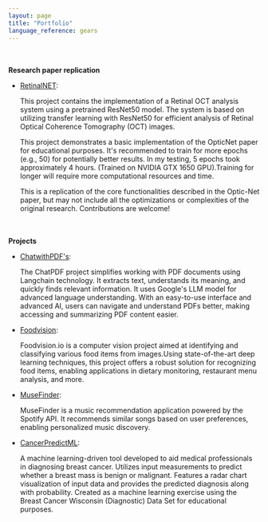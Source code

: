 ```yaml
---
layout: page
title: "Portfolio"
language_reference: gears
---
```


#### Research paper replication
 
-   [RetinalNET](https://github.com/sreedeepEK/RetinalNET):

  

    This project contains the implementation of a Retinal OCT analysis system using a pretrained ResNet50 model. The system is based on utilizing transfer learning 
    with ResNet50 for efficient analysis of Retinal Optical Coherence Tomography (OCT) images.
    
    This project demonstrates a basic implementation of the OpticNet paper for educational purposes. It's recommended to train for more epochs (e.g., 50) for           potentially better results. In my testing, 5 epochs took approximately 4 hours. (Trained on NVIDIA GTX 1650 GPU).Training for longer will require more 
    computational resources and time.
        
    This is a replication of the core functionalities described in the Optic-Net paper, but may not include all the optimizations or complexities of the original 
    research. Contributions are welcome!


#### Projects

-   [ChatwithPDF's](https://github.com/sreedeepEK/ChatwithPDF):

       The ChatPDF project simplifies working with PDF documents using Langchain technology. It extracts text, understands its meaning, and quickly finds relevant 
       information. It uses Google's LLM model for advanced language understanding. With an easy-to-use interface and advanced AI, users can navigate and 
       understand PDFs better, making accessing and summarizing PDF content easier.

-   [Foodvision](https://github.com/sreedeepEK/Foodvision.io):

            
    Foodvision.io is a computer vision project aimed at identifying and classifying various food items from images.Using state-of-the-art deep learning techniques,     this project offers a robust solution for recognizing food items, enabling applications in dietary monitoring, restaurant menu analysis, and more.

-   [MuseFinder](https://github.com/sreedeepEK/MuseFinder):
    
    MuseFinder is a music recommendation application powered by the Spotify API. It recommends similar songs based on user preferences, enabling personalized music     discovery.   

-   [CancerPredictML](https://github.com/sreedeepEK/CancerPredictML):
   
    A machine learning-driven tool developed to aid medical professionals in diagnosing breast cancer. Utilizes input measurements to predict whether a breast mass     is benign or malignant. Features a radar chart visualization of input data and provides the predicted diagnosis along with probability. Created as a machine        learning exercise using the Breast Cancer Wisconsin (Diagnostic) Data Set for educational purposes.



<style>
  html {
    --spacing-spacing-1: .25rem;
    --spacing-spacing-2: .5rem;
    --spacing-spacing-3: .5rem;
    --spacing-spacing-4: 1rem;
    --spacing-spacing-5: 1.5rem;
    --spacing-spacing-6: 2.25rem;
    --spacing-spacing-7: 4.5rem;
    --spacing-spacing-8: 5.25rem;
    --spacing-spacing-9: 9rem;
    --spacing-spacing-10: 11.25rem;
    --spacing-spacing-11: 11.25rem;
  }

  @media (min-width: 768px) {
    html {
      --spacing-spacing-5: 2.25rem;
      --spacing-spacing-6: 3rem;
      --spacing-spacing-7: 5.25rem;
      --spacing-spacing-8: 7rem;
      --spacing-spacing-9: 10rem;
      --spacing-spacing-10: 12.5rem;
      --spacing-spacing-11: 12.5rem;
    }
  }

  h4, h5 {
    margin-top: var(--spacing-spacing-6);
    margin-bottom: var(--spacing-spacing-3);
  }
</style>

